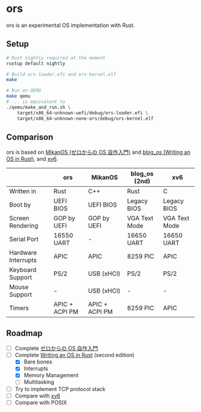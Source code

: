 # ors

ors is an experimental OS implementation with Rust.

## Setup

```bash
# Rust nightly required at the moment
rustup default nightly

# Build ors-loader.efi and ors-kernel.elf
make

# Run on QEMU
make qemu
# ... is equivalent to
./qemu/make_and_run.sh \
    target/x86_64-unknown-uefi/debug/ors-loader.efi \
    target/x86_64-unknown-none-ors/debug/ors-kernel.elf
```

## Comparison

ors is based on [MikanOS (ゼロからの OS 自作入門)](https://www.amazon.co.jp/gp/product/B08Z3MNR9J) and [blog_os (Writing an OS in Rust)](https://os.phil-opp.com/), and [xv6](https://github.com/mit-pdos/xv6-public).

|                     | ors            | MikanOS        | blog_os (2nd) | xv6           |
| ------------------- | -------------- | -------------- | ------------- | ------------- |
| Written in          | Rust           | C++            | Rust          | C             |
| Boot by             | UEFI BIOS      | UEFI BIOS      | Legacy BIOS   | Legacy BIOS   |
| Screen Rendering    | GOP by UEFI    | GOP by UEFI    | VGA Text Mode | VGA Text Mode |
| Serial Port         | 16550 UART     | -              | 16650 UART    | 16650 UART    |
| Hardware Interrupts | APIC           | APIC           | 8259 PIC      | APIC          |
| Keyboard Support    | PS/2           | USB (xHCI)     | PS/2          | PS/2          |
| Mouse Support       | -              | USB (xHCI)     | -             | -             |
| Timers              | APIC + ACPI PM | APIC + ACPI PM | 8259 PIC      | APIC          |

## Roadmap

- [ ] Complete [ゼロからの OS 自作入門](https://www.amazon.co.jp/gp/product/B08Z3MNR9J)
- [ ] Complete [Writing an OS in Rust](https://os.phil-opp.com/) (second edition)
  - [x] Bare bones
  - [x] Interrupts
  - [x] Memory Management
  - [ ] Multitasking
- [ ] Try to implement TCP protocol stack
- [ ] Compare with [xv6](https://github.com/mit-pdos/xv6-public)
- [ ] Compare with POSIX
